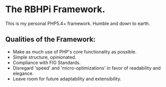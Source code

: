 # The RBHPi Framework.

This is my personal PHP5.4+ framework. Humble and down to earth.

## Qualities of the Framework:

- Make as much use of PHP's core functionality as possible.
- Simple structure, opinionated.
- Compliance with FIG Standards.
- Disregard 'speed' and 'micro-optimizations' in favor of readability and elegance.
- Leave room for future adaptability and extensibility.
